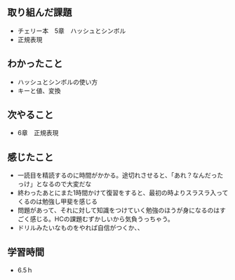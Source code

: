 ## 取り組んだ課題
- チェリー本　5章　ハッシュとシンボル
- 正規表現

## わかったこと
- ハッシュとシンボルの使い方
- キーと値、変換

## 次やること
- 6章　正規表現

## 感じたこと
- 一読目を精読するのに時間がかかる。途切れさせると、「あれ？なんだったっけ」となるので大変だな
- 終わったあとにまた1時間かけて復習をすると、最初の時よりスラスラ入ってくるのは勉強し甲斐を感じる
- 問題があって、それに対して知識をつけていく勉強のほうが身になるのはすごく感じる。HCの課題むずかしいから気負うっちゃう。
- ドリルみたいなものをやれば自信がつくか、、

## 学習時間
- 6.5ｈ
